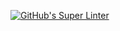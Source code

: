 [![GitHub's Super Linter](https://github.com/ICS2O-Programming-NathanA/Unit4-02-HTML-ColdHot/workflows/GitHub's%20Super%20Linter/badge.svg)](https://github.com/ICS2O-Programming-NathanA/Unit4-02-HTML-ColdHot/actions)